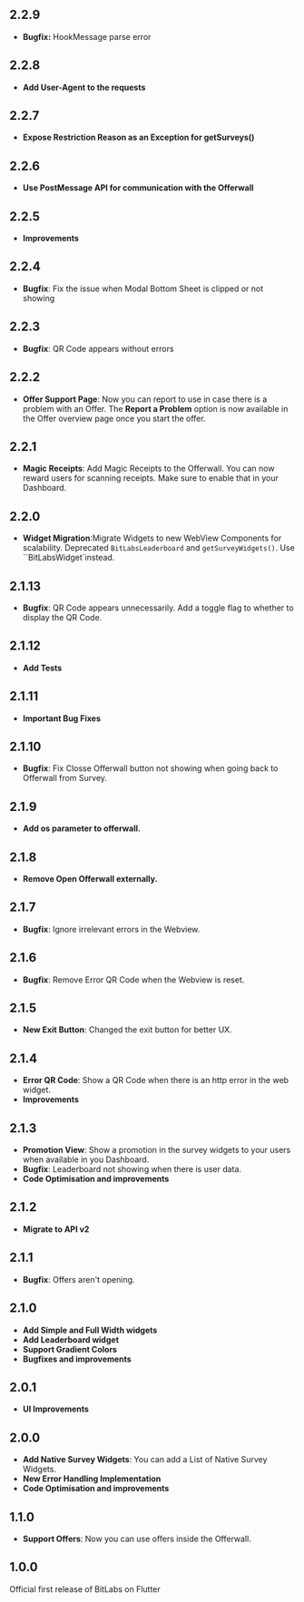 ## 2.2.9
- **Bugfix:** HookMessage parse error

## 2.2.8
- **Add User-Agent to the requests**

## 2.2.7
- **Expose Restriction Reason as an Exception for getSurveys()**

## 2.2.6
- **Use PostMessage API for communication with the Offerwall** 

## 2.2.5
- **Improvements**

## 2.2.4
- **Bugfix**: Fix the issue when Modal Bottom Sheet is clipped or not showing

## 2.2.3
- **Bugfix**: QR Code appears without errors

## 2.2.2
- **Offer Support Page**: Now you can report to use in case there is a problem with an Offer.
  The **Report a Problem** option is now available in the Offer overview page once you start the offer.  

## 2.2.1
- **Magic Receipts**: Add Magic Receipts to the Offerwall. You can now reward users for scanning receipts. Make sure to enable that in your Dashboard.

## 2.2.0
- **Widget Migration**:Migrate Widgets to new WebView Components for scalability.
  Deprecated `BitLabsLeaderboard` and `getSurveyWidgets()`. Use ``BitLabsWidget`instead.

## 2.1.13
- **Bugfix**: QR Code appears unnecessarily. Add a toggle flag to whether to display the QR Code.

## 2.1.12
- **Add Tests**

## 2.1.11
- **Important Bug Fixes**

## 2.1.10
- **Bugfix**: Fix Closse Offerwall button not showing when going back to Offerwall from Survey.

## 2.1.9
- **Add os parameter to offerwall.**

## 2.1.8
- **Remove Open Offerwall externally.**

## 2.1.7
- **Bugfix**: Ignore irrelevant errors in the Webview.

## 2.1.6
- **Bugfix**: Remove Error QR Code when the Webview is reset.

## 2.1.5
- **New Exit Button**: Changed the exit button for better UX.

## 2.1.4
- **Error QR Code**: Show a QR Code when there is an http error in the web widget.
- **Improvements**

## 2.1.3
- **Promotion View**: Show a promotion in the survey widgets to your users when available in you Dashboard.
- **Bugfix**: Leaderboard not showing when there is user data.
- **Code Optimisation and improvements**

## 2.1.2
- **Migrate to API v2**

## 2.1.1
- **Bugfix**: Offers aren't opening.

## 2.1.0
- **Add Simple and Full Width widgets**
- **Add Leaderboard widget**
- **Support Gradient Colors**
- **Bugfixes and improvements**

## 2.0.1
- **UI Improvements**

## 2.0.0
- **Add Native Survey Widgets**: You can add a List of Native Survey Widgets.
- **New Error Handling Implementation**
- **Code Optimisation and improvements**

## 1.1.0
- **Support Offers**: Now you can use offers inside the Offerwall.

## 1.0.0
Official first release of BitLabs on Flutter
